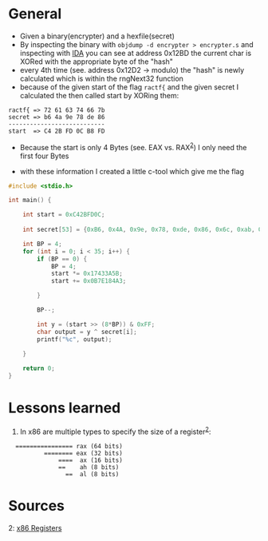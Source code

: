 # General

* Given a binary(encrypter) and a hexfile(secret)
* By inspecting the binary with `objdump -d encrypter > encrypter.s` and inspecting with [IDA](https://hex-rays.com/ida-free/) you can see at address 0x12BD the current char is XORed with the appropriate byte of the "hash"
* every 4th time (see. address 0x12D2 -> modulo) the "hash" is newly calculated which is within the rngNext32 function
* because of the given start of the flag `ractf{` and the given secret I calculated the then called start by XORing them:
```
ractf{ => 72 61 63 74 66 7b
secret => b6 4a 9e 78 de 86
---------------------------
start  => C4 2B FD 0C B8 FD
```

* Because the start is only 4 Bytes (see. EAX vs. RAX<sup>[2](#registers)</sup>) I only need the first four Bytes

* with these information I created a little c-tool which give me the flag
```c
#include <stdio.h>

int main() {

    int start = 0xC42BFD0C;
    
    int secret[53] = {0xB6, 0x4A, 0x9e, 0x78, 0xde, 0x86, 0x6c, 0xab, 0x11, 0x04, 0xaa, 0x9f, 0xdf, 0xe9, 0x04, 0x82, 0xd0, 0x44, 0x70, 0x29, 0x91, 0x53, 0xad, 0x1a, 0xb6, 0x94, 0xac, 0xbc, 0xc5, 0x78, 0x4b, 0xdc, 0xd3, 0x38, 0x5b, 0x74, 0x03, 0x90, 0xf7, 0xf6, 0x1d, 0x27, 0x68, 0x23, 0x80, 0x08, 0x9d, 0x60, 0x4F, 0xF2, 0xFB, 0x03, 0x23};

    int BP = 4;
    for (int i = 0; i < 35; i++) {
        if (BP == 0) {
            BP = 4;
            start *= 0x17433A5B;
            start += 0x0B7E184A3;

        }

        BP--;

        int y = (start >> (8*BP)) & 0xFF;
        char output = y ^ secret[i];
        printf("%c", output);

    }
    
    return 0;
}

```

# Lessons learned
1. In x86 are multiple types to specify the size of a register<sup>[2](#registers)</sup>:
```
  ================ rax (64 bits)
          ======== eax (32 bits)
              ====  ax (16 bits)
              ==    ah (8 bits)
                ==  al (8 bits)
```



# Sources

<a name="registers">2</a>: [x86 Registers](https://stackoverflow.com/questions/25455447/x86-64-registers-rax-eax-ax-al-overwriting-full-register-contents) 

